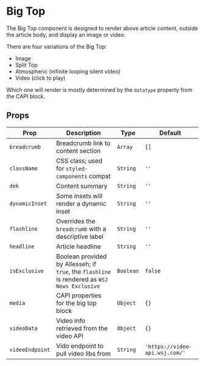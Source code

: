 # Big Top

The Big Top component is designed to render above article content, outside the article body, and display an image or video.

There are four variations of the Big Top:

- Image
- Split Top
- Atmospheric (infinite looping silent video)
- Video (click to play)

Which one will render is mostly determined by the `datatype` property from the CAPI block.

## Props

| Prop            | Description                                                                                  | Type      | Default                        |
| --------------- | -------------------------------------------------------------------------------------------- | --------- | ------------------------------ |
| `breadcrumb`    | Breadcrumb link to content section                                                           | `Array`   | `[]`                           |
| `className`     | CSS class; used for `styled-components` compat                                               | `String`  | `''`                           |
| `dek`           | Content summary                                                                              | `String`  | `''`                           |
| `dynamicInset`  | Some insets will render a dynamic inset                                                      | `String`  | `''`                           |
| `flashline`     | Overrides the `breadcrumb` with a descriptive label                                          | `String`  | `''`                           |
| `headline`      | Article headline                                                                             | `String`  | `''`                           |
| `isExclusive`   | Boolean provided by Allesseh; if `true`, the `flashline` is rendered as `WSJ News Exclusive` | `Boolean` | `false`                        |
| `media`         | CAPI properties for the big top block                                                        | `Object`  | `{}`                           |
| `videoData`     | Video info retrieved from the video API                                                      | `Object`  | `{}`                           |
| `videoEndpoint` | Vido endpoint to pull video libs from                                                        | `String`  | `'https://video-api.wsj.com/'` |
